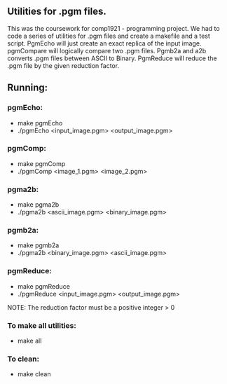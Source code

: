 ## Utilities for .pgm files.

This was the coursework for comp1921 - programming project. We had to code a series of utilities for .pgm files and create a makefile and a test script.
PgmEcho will just create an exact replica of the input image. pgmCompare will logically compare two .pgm files. Pgmb2a and a2b converts .pgm files between ASCII to Binary. PgmReduce will reduce the .pgm file by the given reduction factor.

## Running:

### pgmEcho:
- make pgmEcho
- ./pgmEcho <input_image.pgm> <output_image.pgm>


### pgmComp:
- make pgmComp
- ./pgmComp <image_1.pgm> <image_2.pgm>


### pgma2b:
- make pgma2b
- ./pgma2b <ascii_image.pgm> <binary_image.pgm>


### pgmb2a:
- make pgmb2a
- ./pgma2b <binary_image.pgm> <ascii_image.pgm>
	

### pgmReduce:
- make pgmReduce
- ./pgmReduce <input_image.pgm> <reduction factor> <output_image.pgm>

NOTE: The reduction factor must be a positive integer > 0

### To make all utilities:
- make all
	
### To clean:
- make clean
